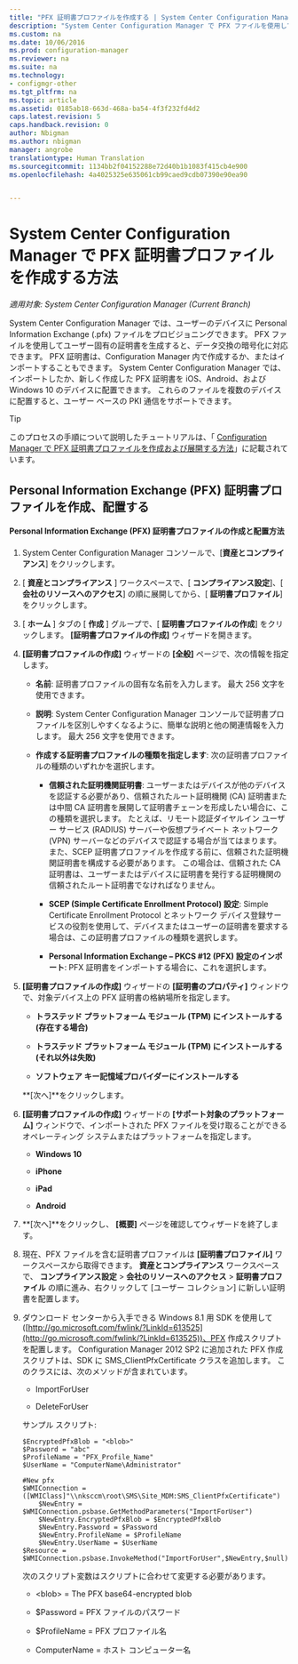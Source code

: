 ```yaml
---
title: "PFX 証明書プロファイルを作成する | System Center Configuration Manager"
description: "System Center Configuration Manager で PFX ファイルを使用して暗号化されたデータ交換をサポートするユーザーに固有の証明書を生成する方法について説明します。"
ms.custom: na
ms.date: 10/06/2016
ms.prod: configuration-manager
ms.reviewer: na
ms.suite: na
ms.technology:
- configmgr-other
ms.tgt_pltfrm: na
ms.topic: article
ms.assetid: 0185ab18-663d-468a-ba54-4f3f232fd4d2
caps.latest.revision: 5
caps.handback.revision: 0
author: Nbigman
ms.author: nbigman
manager: angrobe
translationtype: Human Translation
ms.sourcegitcommit: 1134bb2f04152288e72d40b1b1083f415cb4e900
ms.openlocfilehash: 4a4025325e635061cb99caed9cdb07390e90ea90


---
```

# <a name="how-to-create-pfx-certificate-profiles-in-system-center-configuration-manager"></a>System Center Configuration Manager で PFX 証明書プロファイルを作成する方法

*適用対象: System Center Configuration Manager (Current Branch)*


System Center Configuration Manager では、ユーザーのデバイスに Personal Information Exchange (.pfx) ファイルをプロビジョニングできます。 PFX ファイルを使用してユーザー固有の証明書を生成すると、データ交換の暗号化に対応できます。 PFX 証明書は、Configuration Manager 内で作成するか、またはインポートすることもできます。 System Center Configuration Manager では、インポートしたか、新しく作成した PFX 証明書を iOS、Android、および Windows 10 のデバイスに配置できます。 これらのファイルを複数のデバイスに配置すると、ユーザー ベースの PKI 通信をサポートできます。  

> [!TIP]  
>  このプロセスの手順について説明したチュートリアルは、「 [Configuration Manager で PFX 証明書プロファイルを作成および展開する方法](http://blogs.technet.com/b/karanrustagi/archive/2015/09/01/how-to-create-and-deploy-pfx-certificate-profiles-in-configuration-manager.aspx)」に記載されています。  

## <a name="create-and-deploy-personal-information-exchange-pfx-certificate-profiles"></a>Personal Information Exchange (PFX) 証明書プロファイルを作成、配置する  

#### <a name="how-to-create-and-deploy-a-personal-information-exchange-pfx-certificate-profile"></a>Personal Information Exchange (PFX) 証明書プロファイルの作成と配置方法  

1.  System Center Configuration Manager コンソールで、[**資産とコンプライアンス**] をクリックします。  

2.  [ **資産とコンプライアンス** ] ワークスペースで、[ **コンプライアンス設定**]、[ **会社のリソースへのアクセス**] の順に展開してから、[ **証明書プロファイル**] をクリックします。  

3.  [ **ホーム** ] タブの [ **作成** ] グループで、[ **証明書プロファイルの作成**] をクリックします。 **[証明書プロファイルの作成]** ウィザードを開きます。  

4.  **[証明書プロファイルの作成]** ウィザードの **[全般]** ページで、次の情報を指定します。  

    -   **名前**: 証明書プロファイルの固有な名前を入力します。 最大 256 文字を使用できます。  

    -   **説明**: System Center Configuration Manager コンソールで証明書プロファイルを区別しやすくなるように、簡単な説明と他の関連情報を入力します。 最大 256 文字を使用できます。  

    -   **作成する証明書プロファイルの種類を指定します**: 次の証明書プロファイルの種類のいずれかを選択します。  

        -   **信頼された証明機関証明書**: ユーザーまたはデバイスが他のデバイスを認証する必要があり、信頼されたルート証明機関 (CA) 証明書または中間 CA 証明書を展開して証明書チェーンを形成したい場合に、この種類を選択します。 たとえば、リモート認証ダイヤルイン ユーザー サービス (RADIUS) サーバーや仮想プライベート ネットワーク (VPN) サーバーなどのデバイスで認証する場合が当てはまります。 また、SCEP 証明書プロファイルを作成する前に、信頼された証明機関証明書を構成する必要があります。 この場合は、信頼された CA 証明書は、ユーザーまたはデバイスに証明書を発行する証明機関の信頼されたルート証明書でなければなりません。  

        -   **SCEP (Simple Certificate Enrollment Protocol) 設定**: Simple Certificate Enrollment Protocol とネットワーク デバイス登録サービスの役割を使用して、デバイスまたはユーザーの証明書を要求する場合は、この証明書プロファイルの種類を選択します。  

        -   **Personal Information Exchange – PKCS #12 (PFX) 設定のインポート**: PFX 証明書をインポートする場合に、これを選択します。  

5.  **[証明書プロファイルの作成]** ウィザードの **[証明書のプロパティ]** ウィンドウで、対象デバイス上の PFX 証明書の格納場所を指定します。  

    -   **トラステッド プラットフォーム モジュール (TPM) にインストールする (存在する場合)**  

    -   **トラステッド プラットフォーム モジュール (TPM) にインストールする (それ以外は失敗)**  

    -   **ソフトウェア キー記憶域プロバイダーにインストールする**  

     **[次へ]**をクリックします。  

6.  **[証明書プロファイルの作成]** ウィザードの **[サポート対象のプラットフォーム]** ウィンドウで、インポートされた PFX ファイルを受け取ることができるオペレーティング システムまたはプラットフォームを指定します。  

    -   **Windows 10**  

    -   **iPhone**  

    -   **iPad**  

    -   **Android**  

7.  **[次へ]**をクリックし、 **[概要]** ページを確認してウィザードを終了します。  

8.  現在、PFX ファイルを含む証明書プロファイルは **[証明書プロファイル]** ワークスペースから取得できます。  **資産とコンプライアンス** ワークスペースで、 **コンプライアンス設定** > **会社のリソースへのアクセス** > **証明書プロファイル** の順に進み、右クリックして [ユーザー コレクション] に新しい証明書を配置します。  

9. ダウンロード センターから入手できる Windows 8.1 用 SDK を使用して ([http://go.microsoft.com/fwlink/?LinkId=613525](http://go.microsoft.com/fwlink/?LinkId=613525))、PFX 作成スクリプトを配置します。 Configuration Manager 2012 SP2 に追加された PFX 作成スクリプトは、SDK に SMS_ClientPfxCertificate クラスを追加します。 このクラスには、次のメソッドが含まれています。  

    -   ImportForUser  

    -   DeleteForUser  

     サンプル スクリプト:  

    ```  
    $EncryptedPfxBlob = "<blob>"  
    $Password = "abc"  
    $ProfileName = "PFX_Profile_Name"  
    $UserName = "ComputerName\Administrator"  

    #New pfx  
    $WMIConnection = ([WMIClass]"\\nksccm\root\SMS\Site_MDM:SMS_ClientPfxCertificate")  
        $NewEntry = $WMIConnection.psbase.GetMethodParameters("ImportForUser")  
        $NewEntry.EncryptedPfxBlob = $EncryptedPfxBlob  
        $NewEntry.Password = $Password  
        $NewEntry.ProfileName = $ProfileName  
        $NewEntry.UserName = $UserName  
    $Resource = $WMIConnection.psbase.InvokeMethod("ImportForUser",$NewEntry,$null)  

    ```  

     次のスクリプト変数はスクリプトに合わせて変更する必要があります。  

    -   <blob\> = The PFX base64-encrypted blob  

    -   $Password = PFX ファイルのパスワード  

    -   $ProfileName = PFX プロファイル名  

    -   ComputerName = ホスト コンピューター名  



<!--HONumber=Nov16_HO1-->


